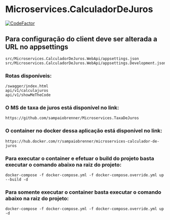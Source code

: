 ﻿# Microservices.CalculadorDeJuros

[![CodeFactor](https://www.codefactor.io/repository/github/sampaiobrenner/microservices.calculadordejuros/badge)](https://www.codefactor.io/repository/github/sampaiobrenner/microservices.calculadordejuros)

## Para configuração do client deve ser alterada a URL no appsettings
```
src/Microservices.CalculadorDeJuros.WebApi/appsettings.json
src/Microservices.CalculadorDeJuros.WebApi/appsettings.Development.json
```

### Rotas disponíveis:
```
/swagger/index.html
api/v1/calculajuros
api/v1/showMeTheCode
```

### O MS de taxa de juros está disponível no link: 
```
https://github.com/sampaiobrenner/Microservices.TaxaDeJuros
```

### O container no docker dessa aplicação está disponível no link: 
```
https://hub.docker.com/r/sampaiobrenner/microservices-calculador-de-juros
```

### Para executar o container e efetuar o build do projeto basta executar o comando abaixo na raiz do projeto:
```
docker-compose -f docker-compose.yml -f docker-compose.override.yml up --build -d
```

### Para somente executar o container basta executar o comando abaixo na raiz do projeto:
```
docker-compose -f docker-compose.yml -f docker-compose.override.yml up -d
```
